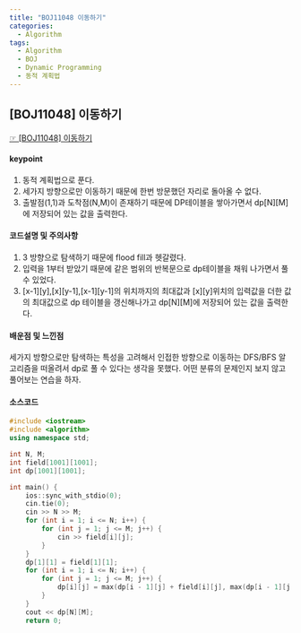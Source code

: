 ```yaml
---
title: "BOJ11048 이동하기"
categories:
  - Algorithm
tags:
  - Algorithm
  - BOJ
  - Dynamic Programming
  - 동적 계획법
---
```



## [BOJ11048] 이동하기
 [☞ [BOJ11048] 이동하기](https://www.acmicpc.net/problem/11048)

#### keypoint
1. 동적 계획법으로 푼다.
2. 세가지 방향으로만 이동하기 때문에 한번 방문했던 자리로 돌아올 수 없다.
3. 출발점(1,1)과 도착점(N,M)이 존재하기 때문에 DP테이블을 쌓아가면서 dp[N][M]에 저장되어 있는 값을 출력한다.

#### 코드설명 및 주의사항
1. 3 방향으로 탐색하기 때문에 flood fill과 헷갈렸다.
2. 입력을 1부터 받았기 때문에 같은 범위의 반복문으로 dp테이블을 채워 나가면서 풀 수 있었다.
3. [x-1][y],[x][y-1],[x-1][y-1]의 위치까지의 최대값과 [x][y]위치의 입력값을 더한 값의 최대값으로 dp 테이블을 갱신해나가고 dp[N][M]에 저장되어 있는 값을 출력한다.

#### 배운점 및 느낀점
세가지 방향으로만 탐색하는 특성을 고려해서 인접한 방향으로 이동하는 DFS/BFS 알고리즘을 떠올려서 dp로 풀 수 있다는 생각을 못했다.
어떤 분류의 문제인지 보지 않고 풀어보는 연습을 하자.



#### 소스코드
```cpp
#include <iostream>
#include <algorithm>
using namespace std;

int N, M;
int field[1001][1001];
int dp[1001][1001];

int main() {
	ios::sync_with_stdio(0);
	cin.tie(0);
	cin >> N >> M;
	for (int i = 1; i <= N; i++) {
		for (int j = 1; j <= M; j++) {
			cin >> field[i][j];
		}
	}
	dp[1][1] = field[1][1];
	for (int i = 1; i <= N; i++) {
		for (int j = 1; j <= M; j++) {
			dp[i][j] = max(dp[i - 1][j] + field[i][j], max(dp[i - 1][j - 1] + field[i][j], dp[i][j - 1] + field[i][j]));
		}
	}
	cout << dp[N][M];
	return 0;
```


